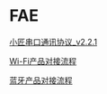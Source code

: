 # FAE

[小匠串口通讯协议_v2.2.1](https://github.com/xiaojiangIoT/FAE/blob/master/%E5%B0%8F%E5%8C%A0%E4%B8%B2%E5%8F%A3%E9%80%9A%E8%AE%AF%E5%8D%8F%E8%AE%AE_v2.2.1.md)

[Wi-Fi产品对接流程](https://github.com/xiaojiangIoT/FAE/issues/3)

[蓝牙产品对接流程](https://github.com/xiaojiangIoT/FAE/issues/4)

